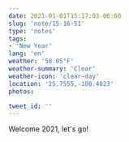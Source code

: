 ```yaml
---
date: 2021-01-01T15:17:03-06:00
slug: 'note/15-16-51'
type: 'notes'
tags:
- 'New Year'
lang: 'en'
weather: '58.05°F'
weather-summary: 'Clear'
weather-icon: 'clear-day'
location: '25.7555,-100.4023'
photos:

tweet_id: ''
---
```

Welcome 2021, let's go! 